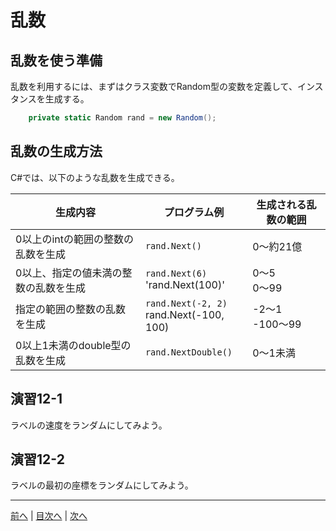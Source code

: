 # 乱数
## 乱数を使う準備
乱数を利用するには、まずはクラス変数でRandom型の変数を定義して、インスタンスを生成する。

```cs
    private static Random rand = new Random();
```

## 乱数の生成方法
C#では、以下のような乱数を生成できる。

|生成内容|プログラム例|生成される乱数の範囲|
|-------|-----------|------------------|
|0以上のintの範囲の整数の乱数を生成|`rand.Next()`|0～約21億  |
|0以上、指定の値未満の整数の乱数を生成|`rand.Next(6)` <br>'rand.Next(100)'|0～5  <br> 0～99 |
|指定の範囲の整数の乱数を生成|`rand.Next(-2, 2)` <br> rand.Next(-100, 100)|-2～1  <br> -100～99 |
|0以上1未満のdouble型の乱数を生成|`rand.NextDouble()`|0～1未満  |

## 演習12-1
ラベルの速度をランダムにしてみよう。

## 演習12-2
ラベルの最初の座標をランダムにしてみよう。

---

[前へ](11.md) | [目次へ](README.md#%E7%9B%AE%E6%AC%A1) | [次へ](13.md)
